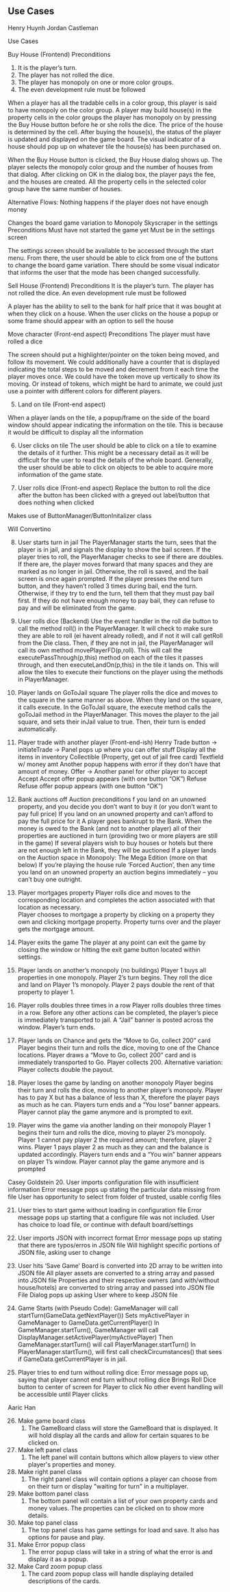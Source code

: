 ## Use Cases

Henry Huynh
Jordan Castleman

Use Cases

Buy House (Frontend)
Preconditions
1. It is the player’s turn.
2. The player has not rolled the dice.
3. The player has monopoly on one or more color groups.
4. The even development rule must be followed

When a player has all the tradable cells in a color group, this player is said to have monopoly on the color group. A player may build house(s) in the property cells in the color groups the player has monopoly on by pressing the Buy House button before he or she rolls the dice. The price of the house is determined by the cell. After buying the house(s), the status of the player is updated and displayed on the game board. The visual indicator of a house should pop up on whatever tile the house(s) has been purchased on.

When the Buy House button is clicked, the Buy House dialog shows up. The player selects the monopoly color group and the number of houses from that dialog. After clicking on OK in the dialog box, the player pays the fee, and the houses are created. All the property cells in the selected color group have the same number of houses.

Alternative Flows: Nothing happens if the player does not have enough money

Changes the board game variation to Monopoly Skyscraper in the settings
Preconditions
Must have not started the game yet
Must be in the settings screen

The settings screen should be available to be accessed through the start menu. From there, the user should be able to click from one of the buttons to change the board game variation. There should be some visual indicator that informs the user that the mode has been changed successfully.

Sell House (Frontend)
Preconditions
It is the player’s turn.
The player has not rolled the dice.
An even development rule must be followed

A player has the ability to sell to the bank for half price that it was bought at when they click on a house. When the user clicks on the house a popup or some frame should appear with an option to sell the house


Move character (Front-end aspect)
Preconditions
The player must have rolled a dice

The screen should put a highlighter/pointer on the token being moved, and follow its movement. We could additionally have a counter that is displayed indicating the total steps to be moved and decrement from it each time the player moves once. We could have the token move up vertically to show its moving. Or instead of tokens, which might be hard to animate, we could just use a pointer with different colors for different players.


5. Land on tile (Front-end aspect)

When a player lands on the tile, a popup/frame on the side of the board window should appear indicating the information on the tile. This is because it would be difficult to display all the information


6. User clicks on tile
   The user should be able to click on a tile to examine the details of it further. This might be a necessary detail as it will be difficult for the user to read the details of the whole board. Generally, the user should be able to click on objects to be able to acquire more information of the game state.


7. User rolls dice (Front-end aspect)
   Replace the button to roll the dice after the button has been clicked with a greyed out label/button that does nothing when clicked

Makes use of ButtonManager/ButtonInitalizer class


Will Convertino

8. User starts turn in jail
   The PlayerManager starts the turn, sees that the player is in jail, and signals the display to show the bail screen. If the player tries to roll, the PlayerManager checks to see if there are doubles. If there are, the player moves forward that many spaces and they are marked as no longer in jail. Otherwise, the roll is saved, and the bail screen is once again prompted. If the player presses the end turn button, and they haven’t rolled 3 times during bail, end the turn. Otherwise, if they try to end the turn, tell them that they must pay bail first. If they do not have enough money to pay bail, they can refuse to pay and will be eliminated from the game.
9. User rolls dice (Backend)
   Use the event handler in the roll die button to call the method roll() in the PlayerManager. It will check to make sure they are able to roll (ei havent already rolled), and if not it will call getRoll from the Die class. Then, if they are not in jail, the PlayerManager will call its own method movePlayerFD(p,roll). This will call the executePassThrough(p,this) method on each of the tiles it passes through, and then executeLandOn(p,this) in the tile it lands on. This will allow the tiles to execute their functions on the player using the methods in PlayerManager.

10. Player lands on GoToJail square
    The player rolls the dice and moves to the square in the same manner as above. When they land on the square, it calls execute. In the GoToJail square, the execute method calls the goToJail method in the PlayerManager. This moves the player to the jail square, and sets their inJail value to true. Then, their turn is ended automatically.


11. Player trade with another player (Front-end-ish) Henry
    Trade button -> initiateTrade
    -> Panel pops up where you can offer stuff
    Display all the items in inventory
    Collectible (Property, get out of jail free card)
    Textfield w/ money amt
    Another popup happens with error if they don’t have that amount of money.
    Offer
    -> Another panel for other player to accept
    Accept
    Accept offer popup appears (with one button “OK”)
    Refuse
    Refuse offer popup appears (with one button “OK”)

12. Bank auctions off
     Auction preconditions
     f you land on an unowned property, and you decide you don’t want to buy it (or you don’t want to pay full price)
     If you land on an unowned property and can’t afford to pay the full price for it
     A player goes bankrupt to the Bank. When the money is owed to the Bank (and not to another player) all of their properties are auctioned in turn (providing two or more players are still in the game)
     If several players wish to buy houses or hotels but there are not enough left in the Bank, they will be auctioned
     If a player lands on the Auction space in Monopoly: The Mega Edition (more on that below)
     If you’re playing the house rule ‘Forced Auction’, then any time you land on an unowned property an auction begins immediately – you can’t buy one outright.

13. Player mortgages property
    Player rolls dice and moves to the corresponding location and completes the action associated with that location as necessary.  
    Player chooses to mortgage a property by clicking on a property they own and clicking mortgage property.
    Property turns over and the player gets the mortgage amount.

14. Player exits the game
    The player at any point can exit the game by closing the window or hitting the exit game button located within settings.

15. Player lands on another’s monopoly (no buildings)
    Player 1 buys all properties in one monopoly.
    Player 2’s turn begins.  They roll the dice and land on Player 1’s monopoly.
    Player 2 pays double the rent of that property to player 1.

16. Player rolls doubles three times in a row
    Player rolls doubles three times in a row.
    Before any other actions can be completed, the player’s piece is immediately transported to jail.
    A “Jail” banner is posted across the window.
    Player’s turn ends.

17. Player lands on Chance and gets the “Move to Go, collect 200” card
    Player begins their turn and rolls the dice, moving to one of the Chance locations.
    Player draws a “Move to Go, collect 200” card and is immediately transported to Go.
    Player collects 200.
    Alternative variation: Player collects double the payout.

18. Player loses the game by landing on another monopoly
    Player begins their turn and rolls the dice, moving to another player’s monopoly.
    Player has to pay X but has a balance of less than X, therefore the player pays as much as he can.
    Players turn ends and a “You lose” banner appears.
    Player cannot play the game anymore and is prompted to exit.

19. Player wins the game via another landing on their monopoly
    Player 1 begins their turn and rolls the dice, moving to player 2’s monopoly.
    Player 1 cannot pay player 2 the required amount; therefore, player 2 wins.
    Player 1 pays player 2 as much as they can and the balance is updated accordingly.
    Players turn ends and a “You win” banner appears on player 1’s window.
    Player cannot play the game anymore and is prompted

Casey Goldstein
20. User imports configuration file with insufficient information
Error message pops up stating the particular data missing from file
User has opportunity to select from folder of trusted, usable config files

21. User tries to start game without loading in configuration file
Error message pops up starting that a configure file was not included.
User has choice to load file, or continue with default board/settings

22. User imports JSON with incorrect format
Error message pops up stating that there are typos/erros in JSON file
Will highlight specific portions of JSON file, asking user to change

23. User hits ‘Save Game’
Board is converted into 2D array to be written into JSON file
All player assets are converted to a string array and passed into JSON file
Properties and their respective owners (and with/without house/hotels) are converted to string array and passed into JSON file
File Dialog pops up asking User where to keep JSON file

24. Game Starts (with Pseudo Code):
GameManager will call startTurn(GameData.getNextPlayer())
Sets myActivePlayer in GameManager to GameData.getCurrentPlayer()
In GameManager.startTurn(), GameManager will call DisplayManager.setActivePlayer(myActivePlayer)
Then GameManager.startTurn() will call PlayerManager.startTurn()
In PlayerManager.startTurn(), will first call checkCircumstances() that sees if GameData.getCurrentPlayer is in jail.

25. Player tries to end turn without rolling dice:
Error message pops up, saying that player cannot end turn without rolling dice
Brings Roll Dice button to center of screen for Player to click
No other event handling will be accessible until Player clicks


Aaric Han

26. Make game board class
    1. The GameBoard class will store the GameBoard that is displayed. It will hold display all the cards and allow for certain squares to be clicked on.
27. Make left panel class
    1. The left panel will contain buttons which allow players to view other player's properties and money.
28. Make right panel class
    1. The right panel class will contain options a player can choose from on their turn or display "waiting for turn" in a multiplayer.
29. Make bottom panel class
    1. The bottom panel will contain a list of your own property cards and money values. The properties can be clicked on to show more details.
30. Make top panel class
    1. The top panel class has game settings for load and save. It also has options for pause and play.
31. Make Error popup class
    1. The error popup class will take in a string of what the error is and display it as a popup.
32. Make Card zoom popup class
    1. The card zoom popup class will handle displaying detailed descriptions of the cards.
